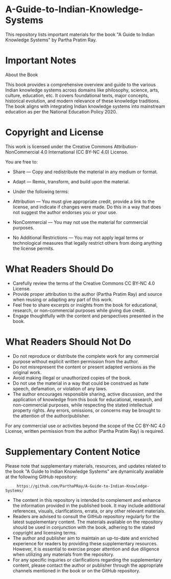 # A-Guide-to-Indian-Knowledge-Systems
This repository lists important materials for the book "A Guide to Indian Knowledge Systems" by Partha Pratim Ray.



# Important Notes

About the Book

This book provides a comprehensive overview and guide to the various Indian knowledge systems across domains like philosophy, science, arts, culture, education, etc.
It covers foundational texts, major concepts, historical evolution, and modern relevance of these knowledge traditions.
The book aligns with integrating Indian knowledge systems into mainstream education as per the National Education Policy 2020.

# Copyright and License

This work is licensed under the Creative Commons Attribution-NonCommercial 4.0 International (CC BY-NC 4.0) License.

You are free to:

  - Share — Copy and redistribute the material in any medium or format.
  - Adapt — Remix, transform, and build upon the material.
  - Under the following terms:

  - Attribution — You must give appropriate credit, provide a link to the license, and indicate if changes were made. Do this in a way that does not suggest the author endorses you or your use.
  - NonCommercial — You may not use the material for commercial purposes.
  - No Additional Restrictions — You may not apply legal terms or technological measures that legally restrict others from doing anything the license permits.

# What Readers Should Do

  - Carefully review the terms of the Creative Commons CC BY-NC 4.0 License.
  - Provide proper attribution to the author (Partha Pratim Ray) and source when reusing or adapting any part of this work.
  - Feel free to share excerpts or insights from the book for educational, research, or non-commercial purposes while giving due credit.
  - Engage thoughtfully with the content and perspectives presented in the book.

# What Readers Should Not Do

  - Do not reproduce or distribute the complete work for any commercial purpose without explicit written permission from the author.
  - Do not misrepresent the content or present adapted versions as the original work.
  - Avoid making illegal or unauthorized copies of the book.
  - Do not use the material in a way that could be construed as hate speech, defamation, or violation of any laws.
  - The author encourages responsible sharing, active discussion, and the application of knowledge from this book for educational, research, and non-commercial purposes, while respecting the stated intellectual property rights. Any errors, omissions, or concerns may be brought to the attention of the author/publisher.

For any commercial use or activities beyond the scope of the CC BY-NC 4.0 License, written permission from the author (Partha Pratim Ray) is required.

# Supplementary Content Notice

Please note that supplementary materials, resources, and updates related to the book "A Guide to Indian Knowledge Systems" are dynamically available at the following GitHub repository:

         https://github.com/ParthaPRay/A-Guide-to-Indian-Knowledge-Systems/

  - The content in this repository is intended to complement and enhance the information provided in the published book. It may include additional references, visuals, clarifications, errata, or any other relevant materials.
  - Readers are advised to consult the GitHub repository regularly for the latest supplementary content. The materials available on the repository should be used in conjunction with the book, adhering to the stated copyright and licensing terms.
  - The author and publisher aim to maintain an up-to-date and enriched experience for readers by providing these supplementary resources. However, it is essential to exercise proper attention and due diligence when utilizing any materials from the repository.
  - For any specific inquiries or clarifications regarding the supplementary content, please contact the author or publisher through the appropriate channels mentioned in the book or on the GitHub repository.
